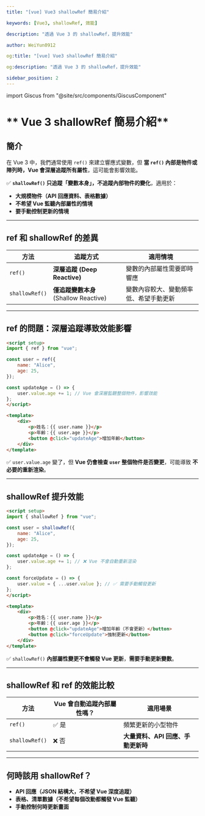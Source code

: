 ```yaml
---
title: "[vue] Vue3 shallowRef 簡易介紹"

keywords: [Vue3, shallowRef, 效能]

description: "透過 Vue 3 的 shallowRef，提升效能"

author: WeiYun0912

og:title: "[vue] Vue3 shallowRef 簡易介紹"

og:description: "透過 Vue 3 的 shallowRef，提升效能"

sidebar_position: 2
---
```


import Giscus from "@site/src/components/GiscusComponent"

# ** Vue 3 shallowRef 簡易介紹**

## 簡介

在 Vue 3 中，我們通常使用 `ref()` 來建立響應式變數，但 **當 `ref()` 內部是物件或陣列時，Vue 會深層追蹤所有屬性**，這可能會影響效能。

✅ **`shallowRef()` 只追蹤「變數本身」，不追蹤內部物件的變化**，適用於：

-   **大規模物件（API 回應資料、表格數據）**
-   **不希望 Vue 監聽內部屬性的情境**
-   **要手動控制更新的情境**

---

## **ref 和 shallowRef 的差異**

| **方法**       | **追蹤方式**                          | **適用情境**                           |
| -------------- | ------------------------------------- | -------------------------------------- |
| `ref()`        | **深層追蹤 (Deep Reactive)**          | 變數的內部屬性需要即時響應             |
| `shallowRef()` | **僅追蹤變數本身** (Shallow Reactive) | 變數內容較大、變動頻率低、希望手動更新 |

---

## **ref 的問題：深層追蹤導致效能影響**

<!-- prettier-ignore -->
```html title='App.vue' showLineNumbers
<script setup>
import { ref } from "vue";

const user = ref({
    name: "Alice",
    age: 25,
});

const updateAge = () => {
    user.value.age += 1; // Vue 會深層監聽整個物件，影響效能
};
</script>

<template>
    <div>
        <p>姓名：{{ user.name }}</p>
        <p>年齡：{{ user.age }}</p>
        <button @click="updateAge">增加年齡</button>
    </div>
</template>
```

✅ `user.value.age` 變了，但 **Vue 仍會檢查 `user` 整個物件是否變更**，可能導致 **不必要的重新渲染**。

---

## **shallowRef 提升效能**

<!-- prettier-ignore -->
```html title='App.vue' showLineNumbers
<script setup>
import { shallowRef } from "vue";

const user = shallowRef({
    name: "Alice",
    age: 25,
});

const updateAge = () => {
    user.value.age += 1; // ❌ Vue 不會自動重新渲染
};

const forceUpdate = () => {
    user.value = { ...user.value }; // ✅ 需要手動觸發更新
};
</script>

<template>
    <div>
        <p>姓名：{{ user.name }}</p>
        <p>年齡：{{ user.age }}</p>
        <button @click="updateAge">增加年齡（不會更新）</button>
        <button @click="forceUpdate">強制更新</button>
    </div>
</template>
```

✅ `shallowRef()` **內部屬性變更不會觸發 Vue 更新**，**需要手動更新變數**。

---

## **shallowRef 和 ref 的效能比較**

| **方法**       | **Vue 會自動追蹤內部屬性嗎？** | **適用場景**                       |
| -------------- | ------------------------------ | ---------------------------------- |
| `ref()`        | ✅ 是                          | 頻繁更新的小型物件                 |
| `shallowRef()` | ❌ 否                          | **大量資料、API 回應、手動更新時** |

---

## **何時該用 shallowRef？**

-   **API 回應（JSON 結構大，不希望 Vue 深度追蹤）**
-   **表格、清單數據（不希望每個改動都觸發 Vue 監聽）**
-   **手動控制何時更新畫面**

<Giscus />
